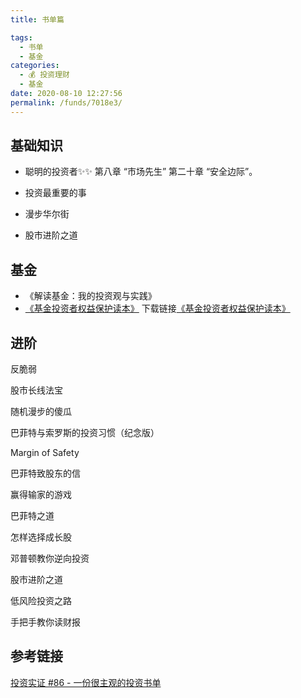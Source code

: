 ```yaml
---
title: 书单篇

tags: 
  - 书单
  - 基金
categories: 
  - 💰 投资理财
  - 基金
date: 2020-08-10 12:27:56
permalink: /funds/7018e3/
---
```

## 基础知识

- 聪明的投资者✨✨
第八章 “市场先生”
第二十章 “安全边际”。

- 投资最重要的事

- 漫步华尔街

- 股市进阶之道

## 基金

- 《解读基金：我的投资观与实践》
- [《基金投资者权益保护读本》](http://www.csrc.gov.cn/shanghai/xxfw/tzzsyd/201610/t20161010_304353.htm)
  下载链接[《基金投资者权益保护读本》](http://www.csrc.gov.cn/shanghai/xxfw/tzzsyd/201610/P020161010613921591581.pdf)
## 进阶

反脆弱

股市长线法宝

随机漫步的傻瓜

巴菲特与索罗斯的投资习惯（纪念版）

Margin of Safety

巴菲特致股东的信

赢得输家的游戏

巴菲特之道

怎样选择成长股

邓普顿教你逆向投资

股市进阶之道

低风险投资之路

手把手教你读财报

## 参考链接

[投资实证 #86 - 一份很主观的投资书单](https://mp.weixin.qq.com/s?__biz=MzIzNTQ4ODg4OA==&mid=2247484494&idx=1&sn=7b3ebaf8e5fe0aa8585eb7367693f984&chksm=e8e71759df909e4faff4a1cd4993584abdc495b87651bad60e28edc65ab5d165fd9d15e25770&scene=27#wechat_redirect&cpage=90)